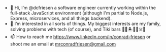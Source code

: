 - 👋 Hi, I’m @dcfriesen a software engineer currently working within the full-stack JavaScript environment (although I'm partial to Node.js, Express, microservices, and all things backend).
- 👀 I’m interested in all sorts of things. My biggest interests are my family, solving problems with tech (of course), and Tiki bars 🗿🌋🏝🏴‍☠️☠️🍹
- 📫 How to reach me https://www.linkedin.com/in/conrad-friesen or shoot me an email at mrconradfriesen@gmail.com

<!---
dcfriesen/dcfriesen is a ✨ special ✨ repository because its `README.md` (this file) appears on your GitHub profile.
You can click the Preview link to take a look at your changes.
--->
